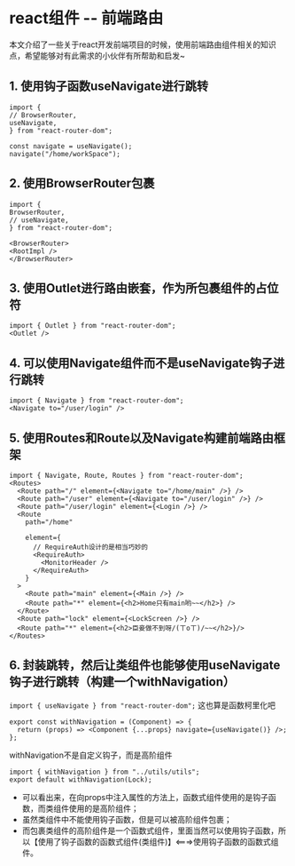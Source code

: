 # react组件 -- 前端路由
本文介绍了一些关于react开发前端项目的时候，使用前端路由组件相关的知识点，希望能够对有此需求的小伙伴有所帮助和启发~

## 1. 使用钩子函数useNavigate进行跳转
```tsx
import { 
// BrowserRouter, 
useNavigate, 
} from "react-router-dom";

const navigate = useNavigate();
navigate("/home/workSpace");
```
## 2. 使用BrowserRouter包裹
```tsx
import { 
BrowserRouter, 
// useNavigate, 
} from "react-router-dom";

<BrowserRouter>
<RootImpl />
</BrowserRouter>
```
## 3. 使用Outlet进行路由嵌套，作为所包裹组件的占位符
```tsx
import { Outlet } from "react-router-dom";
<Outlet />
```
## 4. 可以使用Navigate组件而不是useNavigate钩子进行跳转
```tsx
import { Navigate } from "react-router-dom";
<Navigate to="/user/login" />
```
## 5. 使用Routes和Route以及Navigate构建前端路由框架
```tsx
import { Navigate, Route, Routes } from "react-router-dom";
<Routes>
  <Route path="/" element={<Navigate to="/home/main" />} />
  <Route path="/user" element={<Navigate to="/user/login" />} />
  <Route path="/user/login" element={<Login />} />
  <Route
    path="/home"
    
    element={
      // RequireAuth设计的是相当巧妙的
      <RequireAuth>
        <MonitorHeader />
      </RequireAuth>
    }
  >
    <Route path="main" element={<Main />} />
    <Route path="*" element={<h2>Home只有main哟~~</h2>} />
  </Route>
  <Route path="lock" element={<LockScreen />} />
  <Route path="*" element={<h2>臣妾做不到呀/(ㄒoㄒ)/~~</h2>}/>
</Routes>
```
## 6. 封装跳转，然后让类组件也能够使用useNavigate钩子进行跳转（构建一个withNavigation）
`import { useNavigate } from "react-router-dom";`
这也算是函数柯里化吧
```tsx
export const withNavigation = (Component) => {
  return (props) => <Component {...props} navigate={useNavigate()} />;
};
```
withNavigation不是自定义钩子，而是高阶组件
```tsx
import { withNavigation } from "../utils/utils";
export default withNavigation(Lock);
```
- 可以看出来，在向props中注入属性的方法上，函数式组件使用的是钩子函数，而类组件使用的是高阶组件；
- 虽然类组件中不能使用钩子函数，但是可以被高阶组件包裹；
- 而包裹类组件的高阶组件是一个函数式组件，里面当然可以使用钩子函数，所以【使用了钩子函数的函数式组件(类组件)】<===>使用钩子函数的函数式组件。